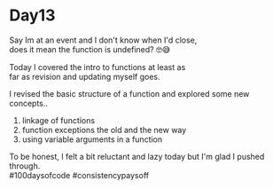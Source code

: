 # Day13
Say Im at an event and I don't know when I'd close,  
does it mean the function is undefined? 🤓😅  

Today I covered the intro to functions at least as  
far as revision and updating myself goes.

I revised the basic structure of a function and explored some new concepts..
1. linkage of functions
2. function exceptions the old and the new way
3. using variable arguments in a function

To be honest, I felt a bit reluctant and lazy today but I'm glad I pushed through.  
#100daysofcode #consistencypaysoff
